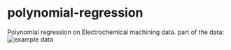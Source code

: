 # polynomial-regression
Polynomial regression on Electrochemical machining data.
part of the data:
![example data](https://user-images.githubusercontent.com/79338815/110045217-a5582000-7d4a-11eb-8255-22988ae5b544.JPG)
